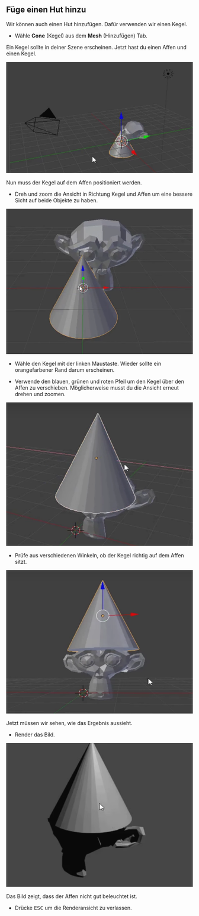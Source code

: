 ## Füge einen Hut hinzu

Wir können auch einen Hut hinzufügen. Dafür verwenden wir einen Kegel.

+ Wähle **Cone** (Kegel) aus dem **Mesh** (Hinzufügen) Tab.

Ein Kegel sollte in deiner Szene erscheinen. Jetzt hast du einen Affen und einen Kegel.

![Affe und Kegel](images/monkey-and-cone.png)

Nun muss der Kegel auf dem Affen positioniert werden.

+ Dreh und zoom die Ansicht in Richtung Kegel und Affen um eine bessere Sicht auf beide Objekte zu haben.

![Auf den Affen hineinzoomen](images/zoom-monkey.png)

+ Wähle den Kegel mit der linken Maustaste. Wieder sollte ein orangefarbener Rand darum erscheinen.

+ Verwende den blauen, grünen und roten Pfeil um den Kegel über den Affen zu verschieben. Möglicherweise musst du die Ansicht erneut drehen und zoomen.

![Kegel auf den Affen](images/cone-monkey.png)

+ Prüfe aus verschiedenen Winkeln, ob der Kegel richtig auf dem Affen sitzt.

![Kegel prüfen](images/check-cone.png)

Jetzt müssen wir sehen, wie das Ergebnis aussieht.

+ Render das Bild.

![Affe mit Hut rendern](images/render-cone-monkey.png)

Das Bild zeigt, dass der Affen nicht gut beleuchtet ist.

+ Drücke <kbd>ESC</kbd> um die Renderansicht zu verlassen.